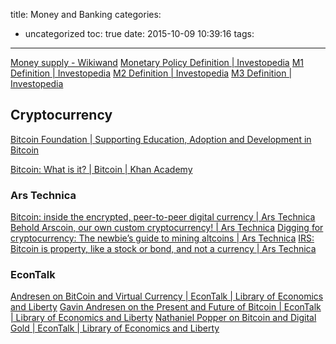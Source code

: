 title: Money and Banking
categories:
  - uncategorized
toc: true
date: 2015-10-09 10:39:16
tags:
---

[Money supply - Wikiwand](http://www.wikiwand.com/en/Money_supply)
[Monetary Policy Definition | Investopedia](http://www.investopedia.com/terms/m/monetarypolicy.asp)
[M1 Definition | Investopedia](http://www.investopedia.com/terms/m/m1.asp)
[M2 Definition | Investopedia](http://www.investopedia.com/terms/m/m2.asp)
[M3 Definition | Investopedia](http://www.investopedia.com/terms/m/m3.asp)

## Cryptocurrency

[Bitcoin Foundation | Supporting Education, Adoption and Development in Bitcoin](http://bitcoinfoundation.org/)

[Bitcoin: What is it? | Bitcoin | Khan Academy](https://www.khanacademy.org/economics-finance-domain/core-finance/money-and-banking/bitcoin/v/bitcoin-what-is-it)

### Ars Technica

[Bitcoin: inside the encrypted, peer-to-peer digital currency | Ars Technica](http://arstechnica.com/tech-policy/2011/06/bitcoin-inside-the-encrypted-peer-to-peer-currency/)
[Behold Arscoin, our own custom cryptocurrency! | Ars Technica](http://arstechnica.com/business/2014/03/behold-arscoin-our-own-custom-cryptocurrency/)
[Digging for cryptocurrency: The newbie’s guide to mining altcoins | Ars Technica](http://arstechnica.com/business/2014/03/digging-for-cryptocurrency-the-newbies-guide-to-mining-altcoins/)
[IRS: Bitcoin is property, like a stock or bond, and not a currency | Ars Technica](http://arstechnica.com/tech-policy/2014/03/irs-bitcoin-is-property-like-a-stock-or-bond-and-not-a-currency/)

### EconTalk

[Andresen on BitCoin and Virtual Currency | EconTalk | Library of Economics and Liberty](http://www.econtalk.org/archives/2011/04/andresen_on_bit.html)
[Gavin Andresen on the Present and Future of Bitcoin | EconTalk | Library of Economics and Liberty](http://www.econtalk.org/archives/2014/05/gavin_andresen.html)
[Nathaniel Popper on Bitcoin and Digital Gold | EconTalk | Library of Economics and Liberty](http://www.econtalk.org/archives/2015/06/nathaniel_poppe.html)
